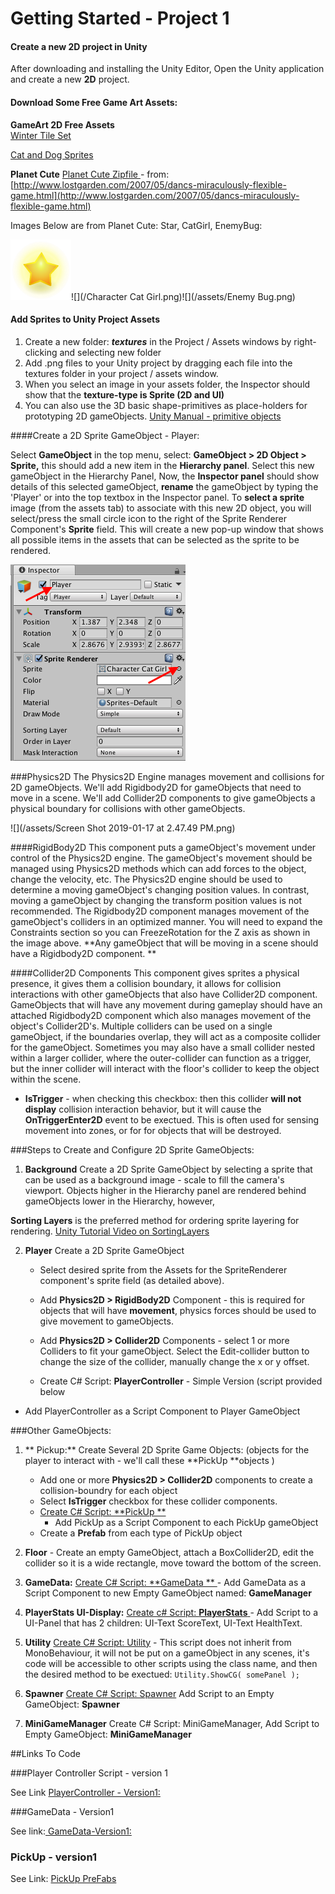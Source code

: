 # Getting Started - Project 1

#### Create a new 2D project in Unity

After downloading and installing the Unity Editor, Open the Unity application and create a new **2D** project.

#### Download Some Free Game Art Assets:

**GameArt 2D Free Assets**  
[Winter Tile Set](https://www.gameart2d.com/winter-platformer-game-tileset.html)

[Cat and Dog Sprites](https://www.gameart2d.com/cat-and-dog-free-sprites.html)

**Planet Cute** [Planet Cute Zipfile ](https://utdallas.box.com/v/planet-cute-zipfile) - from: [http://www.lostgarden.com/2007/05/dancs-miraculously-flexible-game.html](http://www.lostgarden.com/2007/05/dancs-miraculously-flexible-game.html)

Images Below are from Planet Cute: Star, CatGirl, EnemyBug:

![](/star.png)![](/Character Cat Girl.png)![](/assets/Enemy Bug.png)

#### Add Sprites to Unity Project Assets

1. Create a new folder: _**textures**_ in the Project / Assets windows by right-clicking and selecting new folder 
2. Add .png files to your Unity project by dragging each file into the textures folder in your project / assets window. 
3. When you select an image in your assets folder, the Inspector should show that the **texture-type is Sprite \(2D and UI\)**
4.  You can also use the 3D basic shape-primitives as place-holders for prototyping 2D gameObjects.  [Unity Manual - primitive objects](https://docs.unity3d.com/Manual/PrimitiveObjects.html)

####Create a 2D Sprite GameObject - Player:

Select **GameObject** in the top menu, select: **GameObject &gt; 2D Object &gt; Sprite,** this should add a new item in the **Hierarchy panel**.  Select this new gameObject in the Hierarchy Panel,  Now, the **Inspector panel** should show details of this selected gameObject, **rename** the gameObject by typing the 'Player' or  into the top textbox in the Inspector panel. To **select a sprite** image \(from the assets tab\) to associate with this new 2D object, you will select/press the small circle icon to the right of the Sprite Renderer Component's **Sprite** field. This will create a new pop-up window that shows all possible items in the assets that can be selected as the sprite to be rendered.  

![](/assets/SelectSpriteImg.png)

###Physics2D
The Physics2D Engine manages movement and collisions for 2D gameObjects.  We'll add Rigidbody2D for gameObjects that need to move in a scene.  We'll add Collider2D components to give gameObjects a physical boundary for collisions with other gameObjects.

![](/assets/Screen Shot 2019-01-17 at 2.47.49 PM.png)

####RigidBody2D
This component puts a gameObject's movement under control of the Physics2D engine.  The gameObject's movement should be managed using Physics2D methods which can add forces to the object, change the velocity, etc.  The Physics2D engine should be used to determine a moving gameObject's changing position values. In contrast, moving a gameObject by changing the transform position values is not recommended.  The Rigidbody2D component manages movement of the gameObject's colliders in an optimized manner. You will need to expand the Constraints section so you can FreezeRotation for the Z axis as shown in the image above.
**Any gameObject that will be moving in a scene should have a Rigidbody2D component. **

####Collider2D Components
This component gives sprites a physical presence, it gives them a collision boundary, it allows for collision interactions with other gameObjects that also have Collider2D component.  GameObjects that will have any movement during gameplay should have an attached Rigidbody2D component which also manages movement of the object's Collider2D's.  Multiple colliders can be used on a single gameObject, if the boundaries overlap, they will act as a composite collider for the gameObject.  Sometimes you may also have a small collider nested within a larger collider, where the outer-collider can function as a trigger, but the inner collider will interact with the floor's collider to keep the object within the scene.

* **IsTrigger** - when checking this checkbox: then this collider **will not display** collision interaction behavior, but it will cause the **OnTriggerEnter2D** event to be exectued. This is often used for sensing movement into zones, or for for objects that will be destroyed.   

###Steps to Create and Configure 2D Sprite GameObjects:

1. **Background** Create a 2D Sprite GameObject by selecting a sprite that can be used as a background image - scale to fill the camera's viewport. Objects higher in the Hierarchy panel are rendered behind gameObjects lower in the Hierarchy, however, 

**Sorting Layers** is the preferred method for ordering sprite layering for rendering. [Unity Tutorial Video on SortingLayers](https://unity3d.com/learn/tutorials/topics/2d-game-creation/sorting-layers)

2. **Player** Create a 2D Sprite GameObject
    * Select desired sprite from the Assets for the SpriteRenderer component's sprite field (as detailed above).
    * Add **Physics2D &gt; RigidBody2D** Component - this is required for objects that will have **movement**, physics forces should be used to give movement to gameObjects.
    
    * Add **Physics2D &gt; Collider2D** Components - select 1 or more Colliders to fit your gameObject.  Select the Edit-collider button to change the size of the collider, manually change the x or y offset.
   
   - Create C\# Script:  **PlayerController** - Simple Version \(script provided below
   
  - Add PlayerController as a Script Component to Player GameObject  

###Other GameObjects:

1. ** Pickup:**
Create Several 2D Sprite Game Objects: \(objects for the player to interact with - we'll call these **PickUp **objects \)
    - Add one or more **Physics2D &gt; Collider2D** components to create a collision-boundry for each object
    - Select **IsTrigger** checkbox for these collider components.
    - [Create C\# Script:  **PickUp **](/pickup_items.md)
        - Add PickUp as a Script Component to each PickUp gameObject
    - Create a **Prefab** from each type of PickUp object

2. **Floor** - Create an empty GameObject, attach a  BoxCollider2D, edit the collider so it is a wide rectangle, move toward the bottom of the screen.

3. **GameData:** [Create C\# Script: **GameData **
](/gamedata-simple.md) 
         - Add GameData as a Script Component to new Empty GameObject named: **GameManager**

4.  **PlayerStats UI-Display:** [ Create c\# Script: **PlayerStats**
](/playerstatsdisplay-version1.md) - Add Script to a UI-Panel that has 2 children:  UI-Text ScoreText, UI-Text HealthText.

5.  **Utility**  [Create C\# Script: Utility](/utility_-_static_class.md) - This script does not inherit from MonoBehaviour, it will not be put on a gameObject in any scenes, it's code will be accessible to other scripts using the class name, and then the desired method to be exectued:  `Utility.ShowCG( somePanel );`

6. **Spawner** [Create C\# Script: Spawner](/project-3/simple-spawner.md) Add Script to an Empty GameObject:  **Spawner**

7.  **MiniGameManager**  Create C\# Script:  MiniGameManager, Add Script to Empty GameObject:  **MiniGameManager**


##Links To Code

###Player Controller Script - version 1

See Link [PlayerController - Version1:](/player_gameobject.md)

###GameData - Version1

See link:[ GameData-Version1:](/gamedata-simple.md)



### PickUp - version1

See Link: [PickUp PreFabs](/pickup_items.md)



